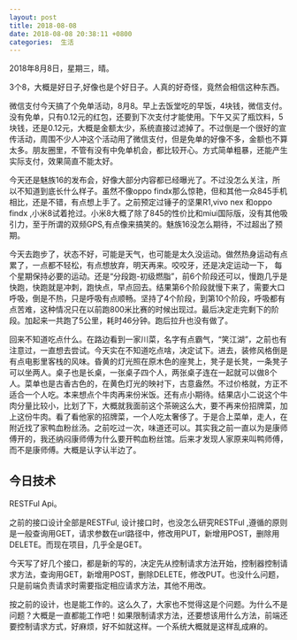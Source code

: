 ```yaml
---
layout: post
title: 2018-08-08
date: 2018-08-08 20:38:11 +0800
categories:  生活
---
```


2018年8月8日，星期三，晴。

3个8，大概是好日子,好像也是个好日子。人真的好奇怪，竟然会相信这种东西。

微信支付今天搞了个免单活动，8月8。早上去饭堂吃的早饭，4块钱，微信支付。没有免单，只有0.12元的红包，还要到下次支付才能使用。下午又买了瓶饮料，5块钱，还是0.12元，大概是金额太少，系统直接过滤掉了。不过倒是一个很好的宣传活动，周围不少人冲这个活动用了微信支付，但是免单的好像不多，金额也不算太多。朋友圈里，不管有没有中免单机会，都比较开心。方式简单粗暴，还能产生实际支付，效果简直不能太好。

今天还是魅族16的发布会，好像大部分内容都已经曝光了。不过没怎么关注，所以不知道到底长什么样子。虽然不像oppo findx那么惊艳，但和其他一众845手机相比，还是不错，有点想上手了。之前预定过锤子的坚果R1,vivo nex 和oppo findx ,小米8试着抢过。小米8大概了除了845的性价比和miui国际版，没有其他吸引力，至于所谓的双频GPS,有点像来搞笑的。魅族16没怎么期待，不过超出了预期。

今天去跑步了，状态不好，可能是天气，也可能是太久没运动。做然热身运动有点累了，一点都不轻松，有点想放弃，明天再来。咬咬牙，还是决定运动一下， 每个星期保持必要的运动。还是“分段跑-初级燃脂”，前6个阶段还可以，慢跑几乎是快跑，快跑就是冲刺，跑快点，早点回去。结果第6个阶段就慢下来了，需要大口呼吸，倒是不热，只是呼吸有点顺畅。坚持了4个阶段，到第10个阶段，呼吸都有点苦难，这种情况只在以前跑800米比赛的时候出现过。最后决定走完剩下的阶段。加起来一共跑了5公里，耗时46分钟。跑后拉升也没有做了。

回来不知道吃点什么。在路边看到一家川菜，名字有点霸气，“笑江湖”，之前也有注意过，一直想去尝试。今天实在不知道吃点啥，决定试下。进去，装修风格倒是有点电影里客栈的风味。昏黄的灯光照在原木色的座凳上，凳子是长凳，一条凳子可以坐两人。桌子也是长桌，一张桌子四个人，两张桌子连在一起就可以做8个人。菜单也是古香古色的，在黄色灯光的映衬下，古意盎然。不过价格就，方正不适合一个人吃。本来想点个牛肉再来份米饭。还有点小期待。结果店小二说这个牛肉分量比较小，比划了下，大概就我面前这个茶碗这么大，要不再来份招牌菜，加上这份牛肉。看了看他家的招牌菜，一个人吃太奢侈了。于是合上菜单，走人，在附近找了家鸭血粉丝汤。之前吃过一次，味道还可以。其实我之前一直以为是康师傅开的，我还纳闷康师傅为什么要开鸭血粉丝馆。后来才发现人家原来叫鸭师傅，而不是康师傅。大概是认字认半边了。

## 今日技术
RESTFul Api。

之前的接口设计全部是RESTFul, 设计接口时，也没怎么研究RESTFul ,遵循的原则是一般查询用GET，请求参数在url路径中，修改用PUT，新增用POST，删除用DELETE。而现在项目，几乎全是GET。

今天写了好几个接口，都是新的写的，决定先从控制请求方法开始，控制器控制请求方法，查询用GET，新增用POST，删除DELETE，修改PUT。也没什么问题，只是前端负责请求时需要指定相应请求方法，其他不用改。

按之前的设计，也是能工作的。这么久了，大家也不觉得这是个问题。为什么不是问题？大概是一直都能工作吧！如果限制请求方法，还要想该用什么方法，前端还要控制请求方式，好麻烦，好不如就这样。一个系统大概就是这样乱成麻的。




